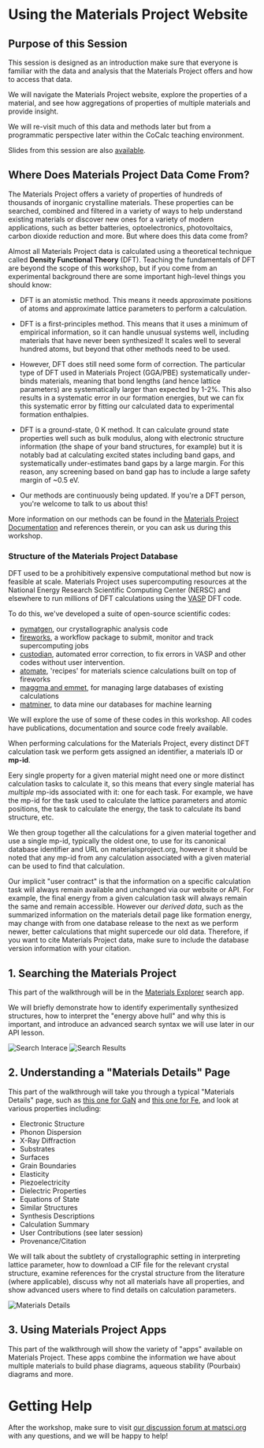# Using the Materials Project Website

## Purpose of this Session

This session is designed as an introduction make sure that everyone is familiar with the data and analysis that the Materials Project offers and how to access that data.

We will navigate the Materials Project website, explore the properties of a material, and see how aggregations of properties of multiple materials and provide insight.

We will re-visit much of this data and methods later but from a programmatic perspective later within the CoCalc teaching environment.

Slides from this session are also [available](https://github.com/materialsproject/workshop/blob/master/workshop/lessons/01_website_walkthrough/Website%20Walkthrough%20Slides.pdf).

## Where Does Materials Project Data Come From?

The Materials Project offers a variety of properties of hundreds of thousands of inorganic crystalline materials. These properties can be searched, combined and filtered in a variety of ways to help understand existing materials or discover new ones for a variety of modern applications, such as better batteries, optoelectronics, photovoltaics, carbon dioxide reduction and more. But where does this data come from?

Almost all Materials Project data is calculated using a theoretical technique called **Density Functional Theory** (DFT). Teaching the fundamentals of DFT are beyond the scope of this workshop, but if you come from an experimental background there are some important high-level things you should know:

* DFT is an atomistic method. This means it needs approximate positions of atoms and approximate lattice parameters to perform a calculation.

* DFT is a first-principles method. This means that it uses a minimum of empirical information, so it can handle unusual systems well, including materials that have never been synthesized! It scales well to several hundred atoms, but beyond that other methods need to be used.

* However, DFT does still need some form of correction. The particular type of DFT used in Materials Project (GGA/PBE) systematically under-binds materials, meaning that bond lengths (and hence lattice parameters) are systematically larger than expected by 1-2%. This also results in a systematic error in our formation energies, but we can fix this systematic error by fitting our calculated data to experimental formation enthalpies.

* DFT is a ground-state, 0 K method. It can calculate ground state properties well such as bulk modulus, along with electronic structure information (the shape of your band structures, for example) but it is notably bad at calculating excited states including band gaps, and systematically under-estimates band gaps by a large margin. For this reason, any screening based on band gap has to include a large safety margin of ~0.5 eV.

* Our methods are continuously being updated. If you're a DFT person, you're welcome to talk to us about this!

More information on our methods can be found in the [Materials Project Documentation](https://docs.materialsproject.org) and references therein, or you can ask us during this workshop.

### Structure of the Materials Project Database

DFT used to be a prohibitively expensive computational method but now is feasible at scale. Materials Project uses supercomputing resources at the National Energy Research Scientific Computing Center (NERSC) and elsewhere to run millions of DFT calculations using the [VASP](https://vasp.at) DFT code.

To do this, we've developed a suite of open-source scientific codes:

* [pymatgen](https://pymatgen.org), our crystallographic analysis code
* [fireworks](https://materialsproject.github.io/fireworks/), a workflow package to submit, monitor and track supercomputing jobs
* [custodian](https://materialsproject.github.io/custodian/), automated error correction, to fix errors in VASP and other codes without user intervention.
* [atomate](https://atomate.org), 'recipes' for materials science calculations built on top of fireworks
* [maggma and emmet](https://materialsproject.github.io/maggma/), for managing large databases of existing calculations
* [matminer](https://hackingmaterials.lbl.gov/matminer/), to data mine our databases for machine learning

We will explore the use of some of these codes in this workshop. All codes have publications, documentation and source code freely available.

When performing calculations for the Materials Project, every distinct DFT calculation task we perform gets assigned an identifier, a materials ID or **mp-id**.

Eery single property for a given material might need one or more distinct calculation tasks to calculate it, so this means that every single material has *multiple* mp-ids associated with it: one for each task. For example, we have the mp-id for the task used to calculate the lattice parameters and atomic positions, the task to calculate the energy, the task to calculate its band structure, etc.

We then group together all the calculations for a given material together and use a single mp-id, typically the oldest one, to use for its canonical database identifier and URL on materialsproject.org, however it should be noted that any mp-id from any calculation associated with a given material can be used to find that calculation.

Our implicit "user contract" is that the information on a specific calculation task will always remain available and unchanged via our website or API. For example, the final energy from a given calculation task will always remain the same and remain accessible. However our *derived data*, such as the summarized information on the materials detail page like formation energy, may change with from one database release to the next as we perform newer, better calculations that might supercede our old data. Therefore, if you want to cite Materials Project data, make sure to include the database version information with your citation.  

## 1. Searching the Materials Project

This part of the walkthrough will be in the [Materials Explorer](https://materialsproject.org/#search/materials/) search app.

We will briefly demonstrate how to identify experimentally synthesized structures, how to interpret the "energy above hull" and why this is important, and introduce an advanced search syntax we will use later in our API lesson.

![Search Interace](workshop-search-interface.png)
![Search Results](workshop-search-results.png)

## 2. Understanding a "Materials Details" Page

This part of the walkthrough will take you through a typical "Materials Details" page, such as [this one for GaN](https://materialsproject.org/materials/mp-804/) and [this one for Fe](https://materialsproject.org/materials/mp-13/), and look at various properties including:

* Electronic Structure
* Phonon Dispersion
* X-Ray Diffraction
* Substrates
* Surfaces
* Grain Boundaries
* Elasticity
* Piezoelectricity
* Dielectric Properties
* Equations of State
* Similar Structures
* Synthesis Descriptions
* Calculation Summary
* User Contributions (see later session)
* Provenance/Citation

We will talk about the subtlety of crystallographic setting in interpreting lattice parameter, how to download a CIF file for the relevant crystal structure, examine references for the crystal structure from the literature (where applicable), discuss why not all materials have all properties, and show advanced users where to find details on calculation parameters.

![Materials Details](workshop-material-details.png)

## 3. Using Materials Project Apps

This part of the walkthrough will show the variety of "apps" available on Materials Project. These apps combine the information we have about multiple materials to build phase diagrams, aqueous stability (Pourbaix) diagrams and more.

# Getting Help

After the workshop, make sure to visit [our discussion forum at matsci.org](https://matsci.org/materials-project) with any questions, and we will be happy to help!
